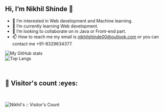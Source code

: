 ## Hi, I’m Nikhil Shinde 👋
- 👀 I’m interested in Web development and Machine learning.
- 🌱 I’m currently learning Web development.
- 💞️ I’m looking to collaborate on in Java or Front-end part.
- 📫 How to reach me my email is nikhilshinde00@outlook.com or you can contact me +91-8329634377.

<!---
nikhil00shinde/nikhil00shinde is a ✨ special ✨ repository because its `README.md` (this file) appears on your GitHub profile.
You can click the Preview link to take a look at your changes.
--->


![My GitHub stats](https://github-readme-stats.vercel.app/api?username=nikhil00shinde&show_icons=true&hide=stars&theme=radical&count_private=true)\
![Top Langs](https://github-readme-stats.vercel.app/api/top-langs/?username=nikhil00shinde&layout=compact&theme=radical)

<br/>
<h2>👯 Visitor's count :eyes:</h2>
<br/>

<p><img src="https://profile-counter.glitch.me/{nikhil00shinde}/count.svg" alt="Nikhil's :: Visitor's Count" /></p>
<br/>
<br/>
